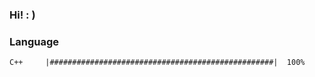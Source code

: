 ### Hi!   : )

### Language
```
C++     |##################################################|  100%
```
